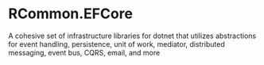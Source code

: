  # RCommon.EFCore

A cohesive set of infrastructure libraries for dotnet that utilizes abstractions for event handling, persistence, unit of work, mediator, distributed messaging, event bus, CQRS, email, and more 
